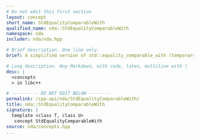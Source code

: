```yaml
---
# Do not edit this first section
layout: concept
short_name: StdEqualityComparableWith
qualified_name: nda::StdEqualityComparableWith
namespace: nda
includer: nda/nda.hpp

# Brief description. One line only.
brief: A simplified version of std::equality_comparable_with (temporary fix waiting to implementation of

# Long description. Any Markdown, with code, latex, multiline with |
desc: |
  <concepts
  > in libc++

# ---------- DO NOT EDIT BELOW --------
permalink: /cpp-api/nda/StdEqualityComparableWith/
title: nda::StdEqualityComparableWith
signature: |
  template <class T, class U>
   concept StdEqualityComparableWith
source: nda/concepts.hpp
...
```


